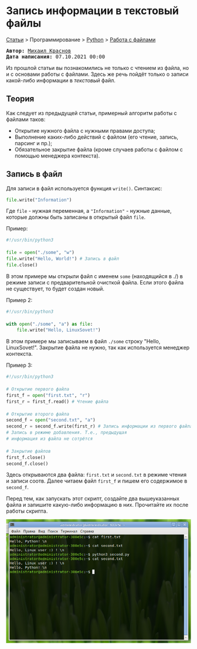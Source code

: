 # Запись информации в текстовый файлы

[Статьи](../../stats.md) > Программирование > [Python](../README.md) > [Работа с файлами](README.md)

<pre>
<strong>Автор:</strong> <a href="/LinuxSovet/Group/authors.d/Linuxoid85.html">Михаил Краснов</a>
<strong>Дата написания:</strong> 07.10.2021 00:00
</pre>

Из прошлой статьи вы познакомились не только с чтением из файла, но и с основами работы с файлами. Здесь же речь пойдёт только о записи какой-либо информации в *текстовый* файл.

## Теория

Как следует из предыдущей статьи, примерный алгоритм работы с файлами таков:

- Открытие нужного файла с нужными правами доступа;
- Выполнение каких-либо действий с файлом (его чтение, запись, парсинг и пр.);
- Обязательное закрытие файла (кроме случаев работы с файлом с помощью менеджера контекста).

## Запись в файл

Для записи в файл используется функция `write()`. Синтаксис:

```python
file.write("Information")
```

Где `file` - нужная переменная, а `"Information"` - нужные данные, которые должны быть записаны в открытый файл `file`.

Пример:

```python
#!/usr/bin/python3

file = open("./some", "w")
file.write("Hello, World!") # Запись в файл
file.close()
```

В этом примере мы открыли файл с именем `some` (находящийся в ./) в режиме записи с предварительной очисткой файла. Если этого файла не существует, то будет создан новый.

Пример 2:

```python
#!/usr/bin/python3

with open("./some", "a") as file:
    file.write("Hello, LinuxSovet!")
```

В этом примере мы записываем в файл `./some` строку "Hello, LinuxSovet!". Закрытие файла не нужно, так как используется менеджер контекста.

Пример 3:

```python
#!/usr/bin/python3

# Открытие первого файла
first_f = open("first.txt", "r")
first_r = first_f.read() # Чтение файла

# Открытие второго файла
second_f = open("second.txt", "a")
second_r = second_f.write(first_r) # Запись информации из первого файла
# Запись в режиме добавления. Т.е., предыдущая
# информация из файла не сотрётся

# Закрытие файлов
first_f.close()
second_f.close()
```

Здесь открываются два файла: `first.txt` и `second.txt` в режиме чтения и записи соотв. Далее читаем файл `first_f` и пишем его содержимое в `second_f`.

Перед тем, как запускать этот скрипт, создайте два вышеуказанных файла и запишите какую-либо информацию в них. Прочитайте их после работы скрипта.

![Вывод](pic/write1.png)
